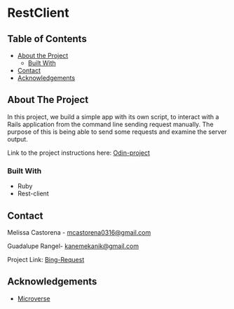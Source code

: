 # RestClient

## Table of Contents

* [About the Project](#about-the-project)
  * [Built With](#built-with)
* [Contact](#contact)
* [Acknowledgements](#acknowledgements)

<!-- ABOUT THE PROJECT -->
## About The Project

In this project, we build a simple app with its own script, to interact with a Rails application from the command line sending request manually. The purpose of this is being able to send some requests and examine the server output.

Link to the project instructions here: [Odin-project](https://www.theodinproject.com/courses/ruby-on-rails/lessons/basic-routes-views-and-controllers)

### Built With

*   Ruby
*   Rest-client

<!-- CONTACT -->
## Contact

Melissa Castorena - mcastorena0316@gmail.com

Guadalupe Rangel- kanemekanik@gmail.com

Project Link: [Bing-Request](https://github.com/mcastorena0316/restclient)



<!-- ACKNOWLEDGEMENTS -->
## Acknowledgements

* [Microverse](https://www.microverse.org/)